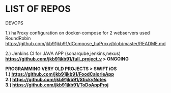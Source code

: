 # LIST OF REPOS

DEVOPS

1.) haProxy configuration on docker-compose for 2 webservers used RoundRobin
https://github.com/jkb91jkb91/dCompose_haProxy/blob/master/README.md


2.) Jenkins CI for JAVA APP (sonarqube,jenkins,nexus) <b>
https://github.com/jkb91jkb91/full_project_v > ONGOING












PROGRAMMING
VERY OLD PROJECTS > SWIFT iOS  
1.) https://github.com/jkb91jkb91/FoodCalorieApp  
2.) https://github.com/jkb91jkb91/StickyNotes  
3.) https://github.com/jkb91jkb91/ToDoAppProj  
